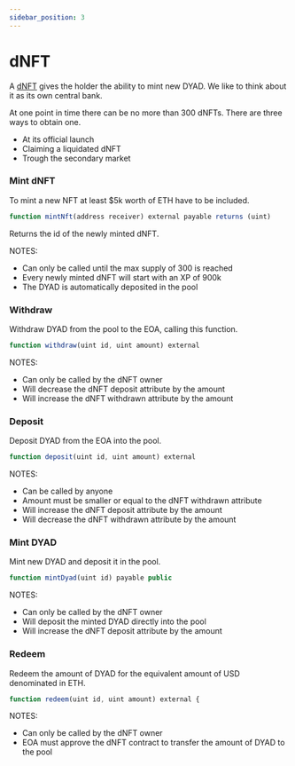```yaml
---
sidebar_position: 3
---
```


# dNFT

A [dNFT](https://github.com/DyadStablecoin/contracts/blob/main/src/dNFT.sol)
gives the holder the ability to mint new DYAD. We like to think about it as its
own central bank.

At one point in time there can be no more than 300 dNFTs. There are three ways 
to obtain one. 

- At its official launch
- Claiming a liquidated dNFT
- Trough the secondary market

### Mint dNFT

To mint a new NFT at least $5k worth of ETH have to be included.

```javascript
function mintNft(address receiver) external payable returns (uint)
```

Returns the id of the newly minted dNFT.

NOTES:
- Can only be called until the max supply of 300 is reached
- Every newly minted dNFT will start with an XP of 900k
- The DYAD is automatically deposited in the pool

### Withdraw

Withdraw DYAD from the pool to the EOA, calling this function.

```javascript
function withdraw(uint id, uint amount) external
```

NOTES:
- Can only be called by the dNFT owner
- Will decrease the dNFT deposit attribute by the amount
- Will increase the dNFT withdrawn attribute by the amount

### Deposit

Deposit DYAD from the EOA into the pool.

```javascript
function deposit(uint id, uint amount) external
```

NOTES:
- Can be called by anyone
- Amount must be smaller or equal to the dNFT withdrawn attribute
- Will increase the dNFT deposit attribute by the amount
- Will decrease the dNFT withdrawn attribute by the amount

### Mint DYAD

Mint new DYAD and deposit it in the pool.

```javascript
function mintDyad(uint id) payable public
```

NOTES:
- Can only be called by the dNFT owner
- Will deposit the minted DYAD directly into the pool
- Will increase the dNFT deposit attribute by the amount

### Redeem

Redeem the amount of DYAD for the equivalent amount of USD denominated in ETH.

```javascript
function redeem(uint id, uint amount) external {
```

NOTES:
- Can only be called by the dNFT owner
- EOA must approve the dNFT contract to transfer the amount of DYAD to the pool
